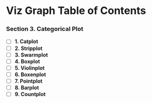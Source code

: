 <!--
 * @Author: BDFD
 * @Date: 2022-01-21 13:17:17
 * @LastEditTime: 2022-01-26 12:57:24
 * @LastEditors: BDFD
 * @Description:
 * @FilePath: \00Awesome_Seaborn_Visualization_Guide\code\S3.Categorical_Plot\README.md
-->

# Viz Graph Table of Contents

### Section 3. Categorical Plot

- [ ] **1. Catplot**
- [ ] **2. Stripplot**
- [ ] **3. Swarmplot**
- [ ] **4. Boxplot**
- [ ] **5. Violinplot**
- [ ] **6. Boxenplot**
- [ ] **7. Pointplot**
- [ ] **8. Barplot**
- [ ] **9. Countplot**
